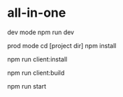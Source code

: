 # all-in-one

dev mode 
npm run dev

prod mode
cd [project dir]
npm install

npm run client:install

npm run client:build

npm run start
